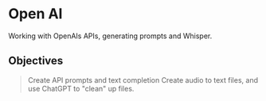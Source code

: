 # Open AI
Working with OpenAIs APIs, generating prompts and Whisper.

## Objectives
>Create API prompts and text completion
>Create audio to text files, and use ChatGPT to "clean" up files.
